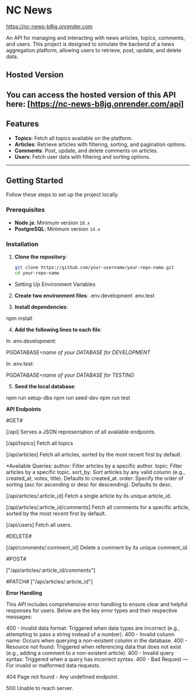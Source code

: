 # NC News 

https://nc-news-b8jg.onrender.com

An API for managing and interacting with news articles, topics, comments, and users. This project is designed to simulate the backend of a news aggregation platform, allowing users to retrieve, post, update, and delete data.

## Hosted Version

## You can access the hosted version of this API here: [https://nc-news-b8jg.onrender.com/api]

## Features

- **Topics**: Fetch all topics available on the platform.
- **Articles**: Retrieve articles with filtering, sorting, and pagination options.
- **Comments**: Post, update, and delete comments on articles.
- **Users**: Fetch user data with filtering and sorting options.

---

## Getting Started

Follow these steps to set up the project locally.

### Prerequisites

- **Node.js**: Minimum version `18.x`
- **PostgreSQL**: Minimum version `14.x`

### Installation

1. **Clone the repository**:
   ```bash
   git clone https://github.com/your-username/your-repo-name.git
   cd your-repo-name
   ```

- Setting Up Environment Variables

2. **Create two environment files**:
   .env.development
   .env.test

3. **Install dependencies**:

npm install

4. **Add the following lines to each file**:

In .env.development:

PGDATABASE=_name of your DATABASE for DEVELOPMENT_

In .env.test:

PGDATABASE=_name of your DATABASE for TESTING_

5. **Seed the local database**:

npm run setup-dbs
npm run seed-dev
npm run test

**API Endpoints**

#GET#

[/api]
Serves a JSON representation of all available endpoints.

[/api/topics]
Fetch all topics

[/api/articles]
Fetch all articles, sorted by the most recent first by default.

\*Available Queries:
author: Filter articles by a specific author.
topic: Filter articles by a specific topic.
sort_by: Sort articles by any valid column (e.g., created_at, votes, title). Defaults to created_at.
order: Specify the order of sorting (asc for ascending or desc for descending). Defaults to desc.

[/api/articles/:article_id]
Fetch a single article by its unique article_id.

[/api/articles/:article_id/comments]
Fetch all comments for a specific article, sorted by the most recent first by default.

[/api/users]
Fetch all users.

#DELETE#

[/api/comments/:comment_id]
Delete a comment by its unique comment_id.

#POST#

["/api/articles/:article_id/comments"]

#PATCH#
["/api/articles/:article_id"]

**Error Handling**

This API includes comprehensive error handling to ensure clear and helpful responses for users.
Below are the key error types and their respective messages:

400 - Invalid data format: Triggered when data types are incorrect (e.g., attempting to pass a string instead of a number).
400 - Invalid column name: Occurs when querying a non-existent column in the database.
400 - Resource not found: Triggered when referencing data that does not exist (e.g., adding a comment to a non-existent article).
400 - Invalid query syntax: Triggered when a query has incorrect syntax.
400 - Bad Request — For invalid or malformed data requests.

404 Page not found - Any undefined endpoint.

500 Unable to reach server.
